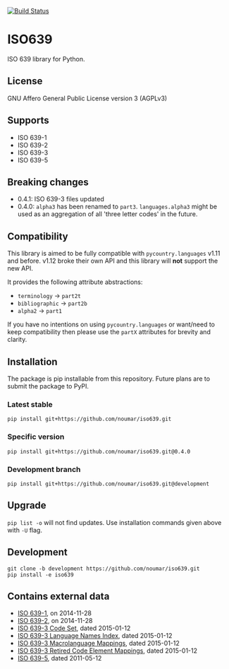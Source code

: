 [![Build Status](https://travis-ci.org/noumar/iso639.svg?branch=master)](https://travis-ci.org/noumar/iso639)

# ISO639
ISO 639 library for Python.

## License
GNU Affero General Public License version 3 (AGPLv3)

## Supports
- ISO 639-1
- ISO 639-2
- ISO 639-3
- ISO 639-5

## Breaking changes
- 0.4.1: ISO 639-3 files updated
- 0.4.0: `alpha3` has been renamed to `part3`. `languages.alpha3` might be used as an aggregation of all 'three letter codes' in the future.

## Compatibility
This library is aimed to be fully compatible with `pycountry.languages` v1.11 and before. v1.12 broke their own API and this library will __not__ support the new API.

It provides the following attribute abstractions:

- `terminology` -> `part2t`
- `bibliographic` -> `part2b`
- `alpha2` -> `part1`

If you have no intentions on using `pycountry.languages` or want/need to keep compatibility then please use the `partX` attributes for brevity and clarity.

## Installation
The package is pip installable from this repository. Future plans are to submit the package to PyPI.

### Latest stable
```
pip install git+https://github.com/noumar/iso639.git
```

### Specific version
```
pip install git+https://github.com/noumar/iso639.git@0.4.0
```

### Development branch
```
pip install git+https://github.com/noumar/iso639.git@development
```

## Upgrade
`pip list -o` will not find updates. Use installation commands given above with `-U` flag.

## Development
```
git clone -b development https://github.com/noumar/iso639.git
pip install -e iso639
```

## Contains external data
- [ISO 639-1](http://id.loc.gov/vocabulary/iso639-1.tsv), on 2014-11-28
- [ISO 639-2](http://id.loc.gov/vocabulary/iso639-2.tsv), on 2014-11-28
- [ISO 639-3 Code Set](http://www-01.sil.org/iso639-3/iso-639-3.tab), dated 2015-01-12
- [ISO 639-3 Language Names Index](http://www-01.sil.org/iso639-3/iso-639-3_Name_Index.tab), dated 2015-01-12
- [ISO 639-3 Macrolanguage Mappings](http://www-01.sil.org/iso639-3/iso-639-3-macrolanguages.tab), dated 2015-01-12
- [ISO 639-3 Retired Code Element Mappings](http://www-01.sil.org/iso639-3/iso-639-3_Retirements.tab), dated 2015-01-12
- [ISO 639-5](http://id.loc.gov/vocabulary/iso639-5.tsv), dated 2011-05-12
